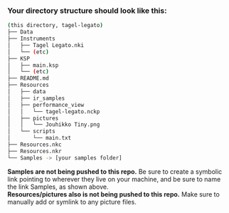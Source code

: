<!--
A little tutorial on markdown. It's kind of like HTML. For example, it uses
  the same comment deliminators.
-->

<!-- Just like HTML, it works for one line or multiple. -->

<!-- 
From here down is a header. Note that has before the sentence -- that means it's
  the biggest header, Header 1, or H1. One has is essentially like <h1></h1>. 
  Two hashes is H2, one step smaller, on down to Header 6.

This is a great super quick tutorial on markdown:
https://www.markdowntutorial.com
-->


### Your directory structure should look like this:  

```bash
(this directory, tagel-legato)  
├── Data  
├── Instruments  
│   ├── Tagel Legato.nki  
│   └── (etc)  
├── KSP  
│   ├── main.ksp  
│   └── (etc)  
├── README.md  
├── Resources  
│   ├── data  
│   ├── ir_samples  
│   ├── performance_view  
│   │   └── tagel-legato.nckp  
│   ├── pictures  
│   │   └── Jouhikko Tiny.png  
│   └── scripts  
│       └── main.txt  
├── Resources.nkc  
├── Resources.nkr  
└── Samples -> [your samples folder]  
 ``` 

**Samples are not being pushed to this repo.** Be sure to create a symbolic link pointing to wherever they live on your machine, and be sure to name the link Samples, as shown above.  
**Resources/pictures also is not being pushed to this repo.** Make sure to manually add or symlink to any picture files.  
